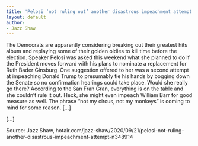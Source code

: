 ```yaml
---
title: 'Pelosi ‘not ruling out’ another disastrous impeachment attempt'
layout: default
author:
- Jazz Shaw
---
```


The Democrats are apparently considering breaking out their greatest hits album and replaying some of their golden oldies to kill time before the election. Speaker Pelosi was asked this weekend what she planned to do if the President moves forward with his plans to nominate a replacement for Ruth Bader Ginsburg. One suggestion offered to her was a second attempt at impeaching Donald Trump to presumably tie his hands by bogging down the Senate so no confirmation hearings could take place. Would she really go there? According to the San Fran Gran, everything is on the table and she couldn’t rule it out. Heck, she might even impeach William Barr for good measure as well. The phrase “not my circus, not my monkeys” is coming to mind for some reason. […]

[…]

Source: Jazz Shaw, hotair.com/jazz-shaw/2020/09/21/pelosi-not-ruling-another-disastrous-impeachment-attempt-n348914
